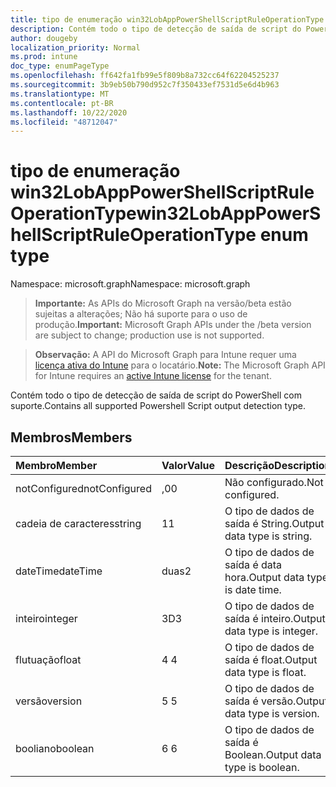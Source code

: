 ```yaml
---
title: tipo de enumeração win32LobAppPowerShellScriptRuleOperationType
description: Contém todo o tipo de detecção de saída de script do PowerShell com suporte.
author: dougeby
localization_priority: Normal
ms.prod: intune
doc_type: enumPageType
ms.openlocfilehash: ff642fa1fb99e5f809b8a732cc64f62204525237
ms.sourcegitcommit: 3b9eb50b790d952c7f350433ef7531d5e6d4b963
ms.translationtype: MT
ms.contentlocale: pt-BR
ms.lasthandoff: 10/22/2020
ms.locfileid: "48712047"
---
```

# <a name="win32lobapppowershellscriptruleoperationtype-enum-type"></a><span data-ttu-id="22af7-103">tipo de enumeração win32LobAppPowerShellScriptRuleOperationType</span><span class="sxs-lookup"><span data-stu-id="22af7-103">win32LobAppPowerShellScriptRuleOperationType enum type</span></span>

<span data-ttu-id="22af7-104">Namespace: microsoft.graph</span><span class="sxs-lookup"><span data-stu-id="22af7-104">Namespace: microsoft.graph</span></span>

> <span data-ttu-id="22af7-105">**Importante:** As APIs do Microsoft Graph na versão/beta estão sujeitas a alterações; Não há suporte para o uso de produção.</span><span class="sxs-lookup"><span data-stu-id="22af7-105">**Important:** Microsoft Graph APIs under the /beta version are subject to change; production use is not supported.</span></span>

> <span data-ttu-id="22af7-106">**Observação:** A API do Microsoft Graph para Intune requer uma [licença ativa do Intune](https://go.microsoft.com/fwlink/?linkid=839381) para o locatário.</span><span class="sxs-lookup"><span data-stu-id="22af7-106">**Note:** The Microsoft Graph API for Intune requires an [active Intune license](https://go.microsoft.com/fwlink/?linkid=839381) for the tenant.</span></span>

<span data-ttu-id="22af7-107">Contém todo o tipo de detecção de saída de script do PowerShell com suporte.</span><span class="sxs-lookup"><span data-stu-id="22af7-107">Contains all supported Powershell Script output detection type.</span></span>

## <a name="members"></a><span data-ttu-id="22af7-108">Membros</span><span class="sxs-lookup"><span data-stu-id="22af7-108">Members</span></span>
|<span data-ttu-id="22af7-109">Membro</span><span class="sxs-lookup"><span data-stu-id="22af7-109">Member</span></span>|<span data-ttu-id="22af7-110">Valor</span><span class="sxs-lookup"><span data-stu-id="22af7-110">Value</span></span>|<span data-ttu-id="22af7-111">Descrição</span><span class="sxs-lookup"><span data-stu-id="22af7-111">Description</span></span>|
|:---|:---|:---|
|<span data-ttu-id="22af7-112">notConfigured</span><span class="sxs-lookup"><span data-stu-id="22af7-112">notConfigured</span></span>|<span data-ttu-id="22af7-113">,0</span><span class="sxs-lookup"><span data-stu-id="22af7-113">0</span></span>|<span data-ttu-id="22af7-114">Não configurado.</span><span class="sxs-lookup"><span data-stu-id="22af7-114">Not configured.</span></span>|
|<span data-ttu-id="22af7-115">cadeia de caracteres</span><span class="sxs-lookup"><span data-stu-id="22af7-115">string</span></span>|<span data-ttu-id="22af7-116">1</span><span class="sxs-lookup"><span data-stu-id="22af7-116">1</span></span>|<span data-ttu-id="22af7-117">O tipo de dados de saída é String.</span><span class="sxs-lookup"><span data-stu-id="22af7-117">Output data type is string.</span></span>|
|<span data-ttu-id="22af7-118">dateTime</span><span class="sxs-lookup"><span data-stu-id="22af7-118">dateTime</span></span>|<span data-ttu-id="22af7-119">duas</span><span class="sxs-lookup"><span data-stu-id="22af7-119">2</span></span>|<span data-ttu-id="22af7-120">O tipo de dados de saída é data hora.</span><span class="sxs-lookup"><span data-stu-id="22af7-120">Output data type is date time.</span></span>|
|<span data-ttu-id="22af7-121">inteiro</span><span class="sxs-lookup"><span data-stu-id="22af7-121">integer</span></span>|<span data-ttu-id="22af7-122">3D</span><span class="sxs-lookup"><span data-stu-id="22af7-122">3</span></span>|<span data-ttu-id="22af7-123">O tipo de dados de saída é inteiro.</span><span class="sxs-lookup"><span data-stu-id="22af7-123">Output data type is integer.</span></span>|
|<span data-ttu-id="22af7-124">flutuação</span><span class="sxs-lookup"><span data-stu-id="22af7-124">float</span></span>|<span data-ttu-id="22af7-125">4 </span><span class="sxs-lookup"><span data-stu-id="22af7-125">4</span></span>|<span data-ttu-id="22af7-126">O tipo de dados de saída é float.</span><span class="sxs-lookup"><span data-stu-id="22af7-126">Output data type is float.</span></span>|
|<span data-ttu-id="22af7-127">versão</span><span class="sxs-lookup"><span data-stu-id="22af7-127">version</span></span>|<span data-ttu-id="22af7-128">5 </span><span class="sxs-lookup"><span data-stu-id="22af7-128">5</span></span>|<span data-ttu-id="22af7-129">O tipo de dados de saída é versão.</span><span class="sxs-lookup"><span data-stu-id="22af7-129">Output data type is version.</span></span>|
|<span data-ttu-id="22af7-130">booliano</span><span class="sxs-lookup"><span data-stu-id="22af7-130">boolean</span></span>|<span data-ttu-id="22af7-131">6 </span><span class="sxs-lookup"><span data-stu-id="22af7-131">6</span></span>|<span data-ttu-id="22af7-132">O tipo de dados de saída é Boolean.</span><span class="sxs-lookup"><span data-stu-id="22af7-132">Output data type is boolean.</span></span>|





